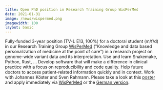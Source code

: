 ```yaml
---
title: Open PhD position in Research Training Group WisPerMed
date: 2021-01-31
image: /news/wispermed.png
imagewidth: 100
layout: basic
---
```


Fully-funded 3-year position (TV-L E13, 100%) for a doctoral student (m/f/d) in our Research Training Group [WisPerMed](https://wispermed.org/research-training-group-wispermed-eng/) ("Knowledge and data based personalization of medicine at the point of care") in a research project on genome-wide variant data and its interpretation.
Use and learn Snakemake, Python, Rust, ...
Develop software that will make a difference in clinical practice with a focus on reproducibility and code quality.
Help future doctors to access patient-related information quickly and in context.
Work with Johannes Köster and Sven Rahmann.
Please take a look at this [poster](https://wispermed.org/?mdocs-file=171) and apply immediately via [WisPerMed](https://wispermed.org/research-training-group-wispermed-eng/) or the [German version](https://wispermed.org).
